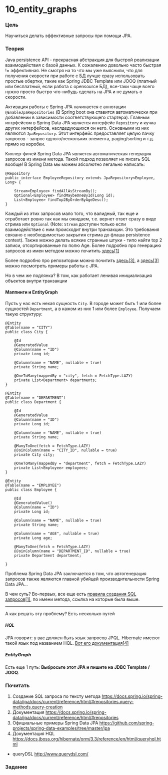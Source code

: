 # 10_entity_graphs

### Цель

Научиться делать эффективные запросы при помощи JPA. 

### Теория

Java persistence API - прекрасная абстракция для быстрой реализации взаимодействия с базой данных. К сожалению довольно 
часто быстрая != эффективная. Не смотря на то что мы уже выяснили, что для получения скорости при работе с БД лучше 
сразу использовать простые обертки, такие как Spring JDBC Template или JOOQ (платный или бесплатный, если работа с opensource БД),
все-таки чаще всего нужно просто быстро что-нибудь сделать на JPA и не думать о скорости.

Активация работы с Spring JPA начинается с аннотации ```@EnableJpaRepositories``` (В Spring boot она ставится автоматически при
добавлении в зависимости соответствующего стартера). Главным интрфейсом в Spring Data JPA является интерфейс ```Repository``` 
и кучка других интерфейсов, наслдедующихся он него. Основными из них являются  ```JpaRepository```. 
Этот интерфейс предоставляет целую пачку запросов - запрос одного/нескольких элемента, paging/sorting и т.д. прямо из коробки.
 
Киллер-фичей Spring Data JPA является автоматическая генерация запросов из имени метода. Такой подход позволяет не писать
SQL вообще! В Spring Data мы можем абсолютно легально написать:

```
@Repository
public interface EmployeeRepository extends JpaRepository<Employee, Long> {

    Stream<Employee> findAllAsStreamBy();
    Optional<Employee> findMaybeOneById(Long id);
    List<Employee> findTop2ByOrderByAgeDesc();
}
```
Каждый из этих запросов мало того, что валидный, так еще и отработает ровно так как мы ожидаем, т.е. вернет ответ сразу в 
виде стрима или ```Optional``` (Note: ```Stream``` доступен только если взаимодействие с ним происходит внутри транзакции. 
Это требования связано с необходимостью закрытия стрима до флаша persistence context). Также можно делать всякие странные 
штуки - типо найти top 2 записи, отсортированные по полю Age. Более подробно про генерацию запросов из имен методом можно 
почитить [здесь[1]](https://docs.spring.io/spring-data/jpa/docs/current/reference/html/#repositories.query-methods.query-creation)

Более подробно про репозитории можно почитить [здесь[3]](https://docs.spring.io/spring-data/jpa/docs/current/reference/html/#repositories),
а [здесь[3]](https://github.com/spring-projects/spring-data-examples/tree/master/jpa) можно посмотреть примеры работы с JPA.

Но в чем же подлянка? В том, как работает ленивая инициализация объектов внутри транзакции

#### Маппинги и EntityGraph

Пусть у нас есть некая сущность ```City```. В городе может быть 1 или более сущностей ```Department```, а в кажом из них 
 1 или более ```Employee```. Получаем такую структуру:
 
```
@Entity
@Table(name = "CITY")
public class City {

    @Id
    @GeneratedValue
    @Column(name = "ID")
    private Long id;

    @Column(name = "NAME", nullable = true)
    private String name;

    @OneToMany(mappedBy = "city", fetch = FetchType.LAZY)
    private List<Department> departments;
}
```
```
@Entity
@Table(name = "DEPARTMENT")
public class Department {

    @Id
    @GeneratedValue
    @Column(name = "ID")
    private Long id;

    @Column(name = "NAME", nullable = true)
    private String name;

    @ManyToOne(fetch = FetchType.LAZY)
    @JoinColumn(name = "CITY_ID", nullable = true)
    private City city;

    @OneToMany(mappedBy = "department", fetch = FetchType.LAZY)
    private List<Employee> employees;
}
```
```
@Entity
@Table(name = "EMPLOYEE")
public class Employee {

    @Id
    @GeneratedValue()
    @Column(name = "ID")
    private Long id;

    @Column(name = "NAME", nullable = true)
    private String name;

    @Column(name = "AGE", nullable = true)
    private Long age;

    @ManyToOne(fetch = FetchType.LAZY)
    @JoinColumn(name = "DEPARTMENT_ID", nullable = true)
    private Department department;

}
```

Проблема Spring Data JPA заключается в том, что автогенерация запросов также являются главной убийцей производительности 
Spring Data JPA...

В чем суть? Во-первых, все еще есть [правила создания SQL запросов[1]](https://docs.spring.io/spring-data/jpa/docs/current/reference/html/#repositories.query-methods.query-creation), 
по имени метода, ссылка на которые была выше.

---

А как решать эту проблему? Есть несколько путей

##### HQL

JPA говорит: у вас должен быть язык запросов JPQL. Hibernate имееют такой язык под названием HQL. [Вот его документация[4]](https://docs.jboss.org/hibernate/orm/3.3/reference/en/html/queryhql.html)


##### EntityGraph


Есть еще 1 путь: **Выбросьте этот JPA и пишите на JDBC Template / JOOQ**.


### Почитать

1. Создание SQL запроса по тексту метода https://docs.spring.io/spring-data/jpa/docs/current/reference/html/#repositories.query-methods.query-creation
2. Документация https://docs.spring.io/spring-data/jpa/docs/current/reference/html/#repositories
3. Официальные примеры Spring Data JPA https://github.com/spring-projects/spring-data-examples/tree/master/jpa
4. Документация HQL https://docs.jboss.org/hibernate/orm/3.3/reference/en/html/queryhql.html
 
- queryDSL http://www.querydsl.com/


### Задание
